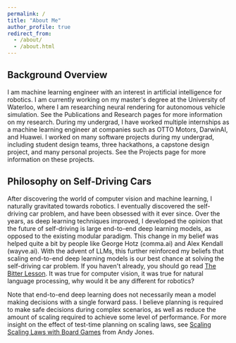 ```yaml
---
permalink: /
title: "About Me"
author_profile: true
redirect_from: 
  - /about/
  - /about.html
---
```


## Background Overview

I am machine learning engineer with an interest in artificial intelligence for robotics. I am currently working on my master's degree at the University of Waterloo, where I am researching neural rendering for autonomous vehicle simulation. See the Publications and Research pages for more information on my research. During my undergrad, I have worked multiple internships as a machine learning engineer at companies such as OTTO Motors, DarwinAI, and Huawei. I worked on many software projects during my undergrad, including student design teams, three hackathons, a capstone design project, and many personal projects. See the Projects page for more information on these projects.

## Philosophy on Self-Driving Cars

After discovering the world of computer vision and machine learning, I naturally gravitated towards robotics. I eventually discovered the self-driving car problem, and have been obsessed with it ever since. Over the years, as deep learning techniques improved, I developed the opinion that the future of self-driving is large end-to-end deep learning models, as opposed to the existing modular paradigm. This change in my belief was helped quite a bit by people like George Hotz (comma.ai) and Alex Kendall (wayve.ai). With the advent of LLMs, this further reinforced my beliefs that scaling end-to-end deep learning models is our best chance at solving the self-driving car problem. If you haven't already, you should go read [The Bitter Lesson](http://www.incompleteideas.net/IncIdeas/BitterLesson.html). It was true for computer vision, it was true for natural language processing, why would it be any different for robotics?

Note that end-to-end deep learning does not necessarily mean a model making decisions with a single forward pass. I believe planning is required to make safe decisions during complex scenarios, as well as reduce the amount of scaling required to achieve some level of performance. For more insight on the effect of test-time planning on scaling laws, see [Scaling Scaling Laws with Board Games](https://arxiv.org/abs/2104.03113) from Andy Jones.
